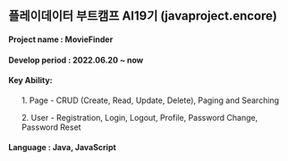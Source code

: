 ## 플레이데이터 부트캠프 AI19기 (javaproject.encore)

#### Project name : MovieFinder
#### Develop period : 2022.06.20 ~ now
#### Key Ability:
<ul>
1. Page - CRUD (Create, Read, Update, Delete), Paging and Searching
</ul>
<ul>
2. User - Registration, Login, Logout, Profile, Password Change, Password Reset
</ul>

#### Language : Java, JavaScript

